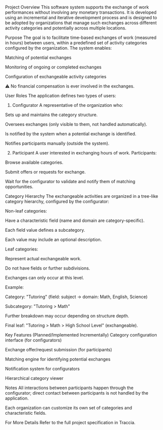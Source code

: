 Project Overview
This software system supports the exchange of work performances without involving any monetary transactions. It is developed using an incremental and iterative development process and is designed to be adopted by organizations that manage such exchanges across different activity categories and potentially across multiple locations.

Purpose
The goal is to facilitate time-based exchanges of work (measured in hours) between users, within a predefined set of activity categories configured by the organization. The system enables:

Matching of potential exchanges

Monitoring of ongoing or completed exchanges

Configuration of exchangeable activity categories

⚠️ No financial compensation is ever involved in the exchanges.

User Roles
The application defines two types of users:

1. Configurator
A representative of the organization who:

Sets up and maintains the category structure.

Oversees exchanges (only visible to them, not handled automatically).

Is notified by the system when a potential exchange is identified.

Notifies participants manually (outside the system).

2. Participant
A user interested in exchanging hours of work. Participants:

Browse available categories.

Submit offers or requests for exchange.

Wait for the configurator to validate and notify them of matching opportunities.

Category Hierarchy
The exchangeable activities are organized in a tree-like category hierarchy, configured by the configurator:

Non-leaf categories:

Have a characteristic field (name and domain are category-specific).

Each field value defines a subcategory.

Each value may include an optional description.

Leaf categories:

Represent actual exchangeable work.

Do not have fields or further subdivisions.

Exchanges can only occur at this level.

Example:

Category: "Tutoring" (field: subject → domain: Math, English, Science)

Subcategory: "Tutoring > Math"

Further breakdown may occur depending on structure depth.

Final leaf: "Tutoring > Math > High School Level" (exchangeable).

Key Features (Planned/Implemented Incrementally)
 Category configuration interface (for configurators)

 Exchange offer/request submission (for participants)

 Matching engine for identifying potential exchanges

 Notification system for configurators

 Hierarchical category viewer

Notes
All interactions between participants happen through the configurator; direct contact between participants is not handled by the application.

Each organization can customize its own set of categories and characteristic fields.

For More Details
Refer to the full project specification in Traccia.
